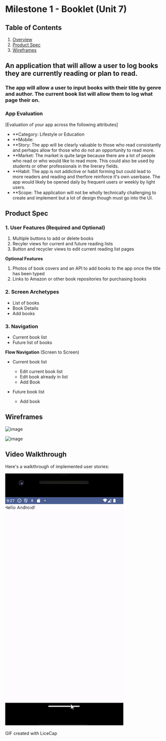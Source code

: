 # Milestone 1 - Booklet (Unit 7)

## Table of Contents

1. [Overview](#Overview)
1. [Product Spec](#Product-Spec)
1. [Wireframes](#Wireframes)

## An application that will allow a user to log books they are currently reading or plan to read.

### The app will allow a user to input books with their title by genre and author. The current book list will allow them to log what page their on.

### App Evaluation

[Evaluation of your app across the following attributes]
- **Category: Lifestyle or Education
- **Mobile:
- **Story: The app will be clearly valuable to those who read consistantly and perhaps allow for those who do not an opportunity to read more. 
- **Market: The market is quite large because there are a lot of people who read or who would like to read more. This could also be used by students or other professionals in the lirerary fields.
- **Habit: The app is not addictive or habit forming but could lead to more readers and reading and therfore reinforce it's own userbase. The app would likely be opened daily by frequent users or weekly by light users.
- **Scope: The application will not be wholly technically challenging to create and implement but a lot of design though must go into the UI.

## Product Spec

### 1. User Features (Required and Optional)



1. Multiple buttons to add or delete books
2. Recyler views for current and future reading lists
3. Button and recycler views to edit current reading list pages

**Optional Features**

1. Photos of book covers and an API to add books to the app once the title has been typed
2. Links to Amazon or other book repositories for purchasing books

### 2. Screen Archetypes

- List of books
- Book Details
- Add books

### 3. Navigation

- Current book list
- Future list of books

**Flow Navigation** (Screen to Screen)

- Current book list
  - Edit current book list
  - Edit book already in list
  - Add Book

- Future book list
  - Add book

## Wireframes

![image](https://github.com/Mobile-App-Dev-23/BookLet/assets/99769226/79605660-5f16-4b59-b458-a3c147b00387)

![image](https://github.com/Mobile-App-Dev-23/BookLet/assets/99769226/911e5876-11ca-45d1-8397-e8a42195695e)


## Video Walkthrough

Here's a walkthrough of implemented user stories:

<img src='BookLet.gif' title='Video Walkthrough' width='' alt='Video Walkthrough' />

<!-- Replace this with whatever GIF tool you used! -->
GIF created with LiceCap 
<!-- Recommended tools:
[Kap](https://getkap.co/) for macOS
[ScreenToGif](https://www.screentogif.com/) for Windows
[peek](https://github.com/phw/peek) for Linux. -->
